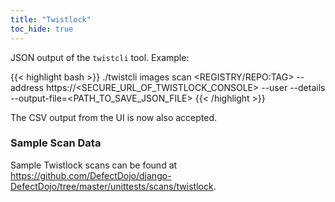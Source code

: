 ```yaml
---
title: "Twistlock"
toc_hide: true
---
```

JSON output of the `twistcli` tool. Example:

{{< highlight bash >}}
./twistcli images scan <REGISTRY/REPO:TAG> --address https://<SECURE_URL_OF_TWISTLOCK_CONSOLE> --user <USER> --details --output-file=<PATH_TO_SAVE_JSON_FILE>
{{< /highlight >}}

The CSV output from the UI is now also accepted.

### Sample Scan Data
Sample Twistlock scans can be found at https://github.com/DefectDojo/django-DefectDojo/tree/master/unittests/scans/twistlock.
